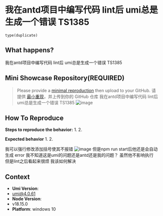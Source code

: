 # 我在antd项目中编写代码 lint后 umi总是生成一个错误 TS1385

`type(duplicate)`

<!--
感谢您向我们反馈问题，为了高效的解决问题，我们期望你能提供以下信息：
-->

## What happens?

<!-- A clear and concise description of what the bug is. -->
<!-- 清晰的描述下遇到的问题。-->

我在antd项目中编写代码 lint后 umi总是生成一个错误 TS1385

## Mini Showcase Repository(REQUIRED)

> Please provide a [minimal reproduction](https://stackoverflow.com/help/minimal-reproducible-example) then upload to your GitHub. 请提供 [最小重现](https://stackoverflow.com/help/minimal-reproducible-example)，并上传到你的 GitHub 仓库
> 我在antd项目中编写代码 lint后 umi总是生成一个错误 TS1385
> ![image](https://user-images.githubusercontent.com/50364169/227156341-b1174c2d-9a8a-463a-934f-6e7ffadbd730.png)

<!-- 为节约大家的时间，无复现步骤的 ISSUE 会被关闭，提供之后再 REOPEN -->
<!-- YOUR_REPOSITORY_URL on github or stackbliz -->

## How To Reproduce

**Steps to reproduce the behavior:** 1. 2.

**Expected behavior** 1. 2.

<!-- 请提供复现链接/步骤，错误日志以及相关配置 -->

我可以强行修改添加括号使其不报错
![image](https://user-images.githubusercontent.com/50364169/227156558-7a7e93e7-3568-493c-9635-2d07734a013f.png)
但是npm run start后他还是会自动生成 error
我不知道这是umi的问题还是antd还是我的问题？
虽然他不影响执行 但是lint之后看起来很烦
我该如何解决

## Context

- **Umi Version**:
- umi@4.0.61
- **Node Version**:
- v18.15.0
- **Platform**:
  windows 10
